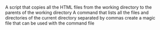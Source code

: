 A script that copies all the HTML files from the working directory to the parents of the working directory
A command that lists all the files and directories of the current directory separated by commas
create a magic file that can be used with the command file
